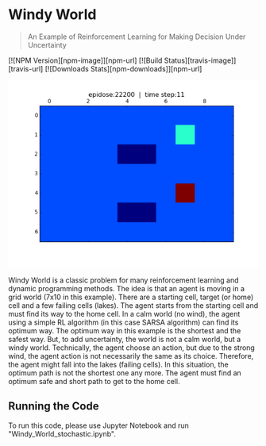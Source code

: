 # Windy World
> An Example of Reinforcement Learning for 
> Making Decision Under Uncertainty

[![NPM Version][npm-image]][npm-url]
[![Build Status][travis-image]][travis-url]
[![Downloads Stats][npm-downloads]][npm-url]

![](windy_world.png)

Windy World is a classic problem for many reinforcement learning and dynamic programming methods. The idea is that an agent is moving in a grid world (7x10 in this example). There   are a starting cell, target (or home) cell and a few failing cells (lakes). The agent starts from the starting cell and must find its way to the home cell. In a calm world (no wind), the agent using a simple RL algorithm (in this case SARSA algorithm) can find its optimum way. The optimum way in this example is the shortest and the safest way.
But, to add uncertainty, the world is not a calm world, but a windy world. Technically, the agent choose an action, but due to the strong wind, the agent action is not necessarily the same as its choice. Therefore, the agent might fall into the lakes (failing cells). In this situation, the optimum path is not the shortest one any more. The agent must find an optimum safe and short path to get to the home cell.

## Running the Code
To run this code, please use Jupyter Notebook and run "Windy_World_stochastic.ipynb".